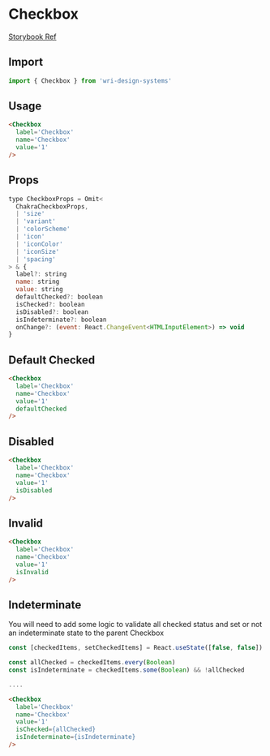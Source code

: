 # Checkbox

[Storybook Ref](https://wri.github.io/wri-design-systems/?path=/docs/controls-checkbox--docs)

## Import

```js
import { Checkbox } from 'wri-design-systems'
```

## Usage

```html
<Checkbox
  label='Checkbox'
  name='Checkbox'
  value='1'
/>
```

## Props

```js
type CheckboxProps = Omit<
  ChakraCheckboxProps,
  | 'size'
  | 'variant'
  | 'colorScheme'
  | 'icon'
  | 'iconColor'
  | 'iconSize'
  | 'spacing'
> & {
  label?: string
  name: string
  value: string
  defaultChecked?: boolean
  isChecked?: boolean
  isDisabled?: boolean
  isIndeterminate?: boolean
  onChange?: (event: React.ChangeEvent<HTMLInputElement>) => void
}
```

## Default Checked

```html
<Checkbox
  label='Checkbox'
  name='Checkbox'
  value='1'
  defaultChecked
/>
```

## Disabled

```html
<Checkbox
  label='Checkbox'
  name='Checkbox'
  value='1'
  isDisabled
/>
```

## Invalid

```html
<Checkbox
  label='Checkbox'
  name='Checkbox'
  value='1'
  isInvalid
/>
```

## Indeterminate

You will need to add some logic to validate all checked status and set or not an indeterminate state to the parent Checkbox

```js
const [checkedItems, setCheckedItems] = React.useState([false, false])

const allChecked = checkedItems.every(Boolean)
const isIndeterminate = checkedItems.some(Boolean) && !allChecked

....
```

```html
<Checkbox
  label='Checkbox'
  name='Checkbox'
  value='1'
  isChecked={allChecked}
  isIndeterminate={isIndeterminate}
/>
```
